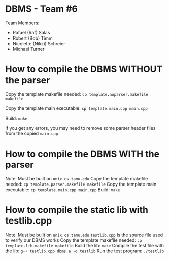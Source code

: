 DBMS - Team #6
==============
Team Members:
* Rafael (Raf) Salas
* Robert (Bob) Timm
* Nicolette (Nikki) Schreier
* Michael Turner

How to compile the DBMS WITHOUT the parser
==========================================
Copy the template makefile needed: ```cp template.noparser.makefile makefile```

Copy the template main executable: ```cp template.main.cpp main.cpp```

Build: ```make```

If you get any errors, you may need to remove some parser header files from the copied ```main.cpp```

How to compile the DBMS WITH the parser
==========================================
Note: Must be built on ```unix.cs.tamu.edu```
Copy the template makefile needed: ```cp template.parser.makefile makefile```
Copy the template main executable: ```cp template.main.cpp main.cpp```
Build: ```make```

How to compile the static lib with testlib.cpp
==============================================
Note: Must be built on ```unix.cs.tamu.edu```
```testlib.cpp``` Is the source file used to verify our DBMS works
Copy the template makefile needed: ```cp template.lib.makefile makefile```
Build the lib: ```make```
Compile the test file with the lib: ```g++ testlib.cpp dbms.a -o testlib```
Run the test program: ```./testlib```
